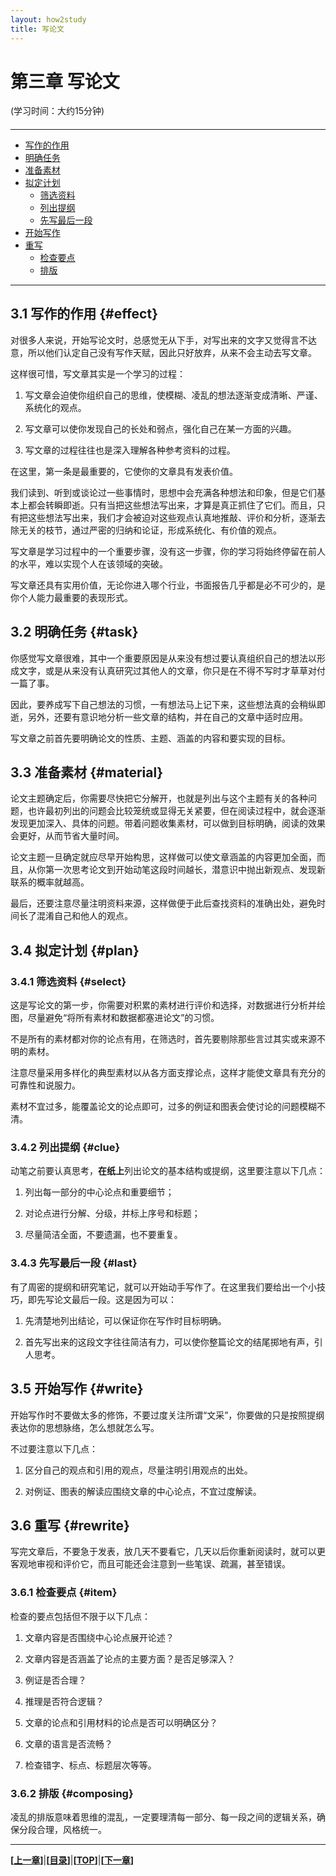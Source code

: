 ```yaml
---
layout: how2study
title: 写论文
---
```


# 第三章 写论文

(学习时间：大约15分钟)

<h4 id="top"></h4>

***

*   [写作的作用](#effect)
*   [明确任务](#task)
*   [准备素材](#material)
*   [拟定计划](#plan)
    *   [筛选资料](#select)
    *   [列出提纲](#clue)
    *   [先写最后一段](#last)
*   [开始写作](#write)
*   [重写](#rewrite)
    *   [检查要点](#item)
    *   [排版](#composing)

***
## 3.1 写作的作用 {#effect}

对很多人来说，开始写论文时，总感觉无从下手，对写出来的文字又觉得言不达意，所以他们认定自己没有写作天赋，因此只好放弃，从来不会主动去写文章。

这样很可惜，写文章其实是一个学习的过程：

1. 写文章会迫使你组织自己的思维，使模糊、凌乱的想法逐渐变成清晰、严谨、系统化的观点。

2. 写文章可以使你发现自己的长处和弱点，强化自己在某一方面的兴趣。

3. 写文章的过程往往也是深入理解各种参考资料的过程。

在这里，第一条是最重要的，它使你的文章具有发表价值。

我们读到、听到或谈论过一些事情时，思想中会充满各种想法和印象，但是它们基本上都会转瞬即逝。只有当把这些想法写出来，才算是真正抓住了它们。而且，只有把这些想法写出来，我们才会被迫对这些观点认真地推敲、评价和分析，逐渐去除无关的枝节，通过严密的归纳和论证，形成系统化、有价值的观点。

写文章是学习过程中的一个重要步骤，没有这一步骤，你的学习将始终停留在前人的水平，难以实现个人在该领域的突破。

写文章还具有实用价值，无论你进入哪个行业，书面报告几乎都是必不可少的，是你个人能力最重要的表现形式。

## 3.2 明确任务 {#task}

你感觉写文章很难，其中一个重要原因是从来没有想过要认真组织自己的想法以形成文字，或是从来没有认真研究过其他人的文章，你只是在不得不写时才草草对付一篇了事。

因此，要养成写下自己想法的习惯，一有想法马上记下来，这些想法真的会稍纵即逝，另外，还要有意识地分析一些文章的结构，并在自己的文章中适时应用。

写文章之前首先要明确论文的性质、主题、涵盖的内容和要实现的目标。

## 3.3 准备素材 {#material}

论文主题确定后，你需要尽快把它分解开，也就是列出与这个主题有关的各种问题，也许最初列出的问题会比较笼统或显得无关紧要，但在阅读过程中，就会逐渐发现更加深入、具体的问题。带着问题收集素材，可以做到目标明确，阅读的效果会更好，从而节省大量时间。

论文主题一旦确定就应尽早开始构思，这样做可以使文章涵盖的内容更加全面，而且，从你第一次思考论文到开始动笔这段时间越长，潜意识中抛出新观点、发现新联系的概率就越高。

最后，还要注意尽量注明资料来源，这样做便于此后查找资料的准确出处，避免时间长了混淆自己和他人的观点。

## 3.4 拟定计划 {#plan}

### 3.4.1 筛选资料 {#select}

这是写论文的第一步，你需要对积累的素材进行评价和选择，对数据进行分析并绘图，尽量避免“将所有素材和数据都塞进论文”的习惯。

不是所有的素材都对你的论点有用，在筛选时，首先要剔除那些言过其实或来源不明的素材。

注意尽量采用多样化的典型素材以从各方面支撑论点，这样才能使文章具有充分的可靠性和说服力。

素材不宜过多，能覆盖论文的论点即可，过多的例证和图表会使讨论的问题模糊不清。

### 3.4.2 列出提纲 {#clue}

动笔之前要认真思考，**在纸上**列出论文的基本结构或提纲，这里要注意以下几点：

1. 列出每一部分的中心论点和重要细节；

2. 对论点进行分解、分级，并标上序号和标题；

3. 尽量简洁全面，不要遗漏，也不要重复。

### 3.4.3 先写最后一段 {#last}

有了周密的提纲和研究笔记，就可以开始动手写作了。在这里我们要给出一个小技巧，即先写论文最后一段。这是因为可以：

1. 先清楚地列出结论，可以保证你在写作时目标明确。

2. 首先写出来的这段文字往往简洁有力，可以使你整篇论文的结尾掷地有声，引人思考。

## 3.5 开始写作 {#write}

开始写作时不要做太多的修饰，不要过度关注所谓“文采”，你要做的只是按照提纲表达你的思想脉络，怎么想就怎么写。

不过要注意以下几点：

1. 区分自己的观点和引用的观点，尽量注明引用观点的出处。

2. 对例证、图表的解读应围绕文章的中心论点，不宜过度解读。

## 3.6 重写 {#rewrite}

写完文章后，不要急于发表，放几天不要看它，几天以后你重新阅读时，就可以更客观地审视和评价它，而且可能还会注意到一些笔误、疏漏，甚至错误。

### 3.6.1 检查要点 {#item}

检查的要点包括但不限于以下几点：

1. 文章内容是否围绕中心论点展开论述？

2. 文章内容是否涵盖了论点的主要方面？是否足够深入？

3. 例证是否合理？

4. 推理是否符合逻辑？

5. 文章的论点和引用材料的论点是否可以明确区分？

6. 文章的语言是否流畅？

7. 检查错字、标点、标题层次等等。

### 3.6.2 排版 {#composing}

凌乱的排版意味着思维的混乱，一定要理清每一部分、每一段之间的逻辑关系，确保分段合理，风格统一。

***

**[[上一章][pre]]**\|**[[目录][content]]**\|**[[TOP](#top)]**\|**[[下一章][next]]**

[pre]: how2study_2.html '第三章 如何学习教科书'

[content]: how2study.html '目录'

[next]: how2study_4.html '第五章 如何提高阅读能力'
